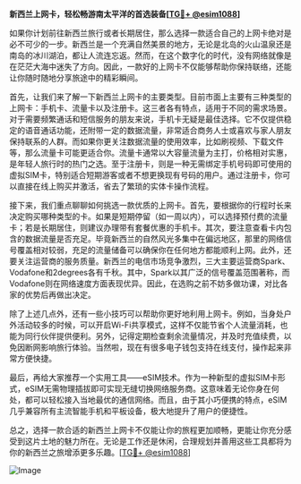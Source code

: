 **新西兰上网卡，轻松畅游南太平洋的首选装备[[TG💪+ @esim1088](https://t.me/s/esim1088)]**

如果你计划前往新西兰旅行或者长期居住，那么选择一款适合自己的上网卡绝对是必不可少的一步。新西兰是一个充满自然美景的地方，无论是北岛的火山温泉还是南岛的冰川湖泊，都让人流连忘返。然而，在这个数字化的时代，没有网络就像是在茫茫大海中迷失了方向。因此，一款好的上网卡不仅能够帮助你保持联络，还能让你随时随地分享旅途中的精彩瞬间。

首先，让我们来了解一下新西兰上网卡的主要类型。目前市面上主要有三种类型的上网卡：手机卡、流量卡以及注册卡。这三者各有特点，适用于不同的需求场景。对于需要频繁通话和短信服务的朋友来说，手机卡无疑是最佳选择。它不仅提供稳定的语音通话功能，还附带一定的数据流量，非常适合商务人士或喜欢与家人朋友保持联系的人群。而如果你更关注数据流量的使用效率，比如刷视频、下载文件等，那么流量卡可能更适合你。流量卡通常以大容量流量为主打，价格相对实惠，是年轻人旅行时的热门之选。至于注册卡，则是一种无需绑定手机号码即可使用的虚拟SIM卡，特别适合短期游客或者不想更换现有号码的用户。通过注册卡，你可以直接在线上购买并激活，省去了繁琐的实体卡操作流程。

接下来，我们重点聊聊如何挑选一款优质的上网卡。首先，要根据你的行程时长来决定购买哪种类型的卡。如果是短期停留（如一周以内），可以选择预付费的流量卡；若是长期居住，则建议办理带有套餐优惠的手机卡。其次，要注意查看卡内包含的数据流量是否充足。毕竟新西兰的自然风光多集中在偏远地区，那里的网络信号覆盖相对较弱，充足的流量储备可以确保你在任何地方都能顺利上网。此外，还要关注运营商的服务质量。新西兰的电信市场竞争激烈，三大主要运营商Spark、Vodafone和2degrees各有千秋。其中，Spark以其广泛的信号覆盖范围著称，而Vodafone则在网络速度方面表现优异。因此，在选购之前不妨多做功课，对比各家的优势后再做出决定。

除了上述几点外，还有一些小技巧可以帮助你更好地利用上网卡。例如，当身处户外活动较多的时候，可以开启Wi-Fi共享模式，这样不仅能节省个人流量消耗，也能为同行伙伴提供便利。另外，记得定期检查剩余流量情况，并及时充值续费，以免因断网影响旅行体验。当然啦，现在有很多电子钱包支持在线支付，操作起来非常方便快捷。

最后，再给大家推荐一个实用工具——eSIM技术。作为一种新型的虚拟SIM卡形式，eSIM无需物理插拔即可实现无缝切换网络服务商。这意味着无论你身在何处，都可以轻松接入当地最优的通信网络。而且，由于其小巧便携的特点，eSIM几乎兼容所有主流智能手机和平板设备，极大地提升了用户的便捷性。

总之，选择一款合适的新西兰上网卡不仅能让你的旅程更加顺畅，更能让你充分感受到这片土地的魅力所在。无论是工作还是休闲，合理规划并善用这些工具都将为你的新西兰之旅增添更多乐趣。[[TG💪+ @esim1088](https://t.me/s/esim1088)] 

![Image](https://i.postimg.cc/4NQfJmqS/Snipaste-2025-05-13-00-14-12.png)